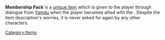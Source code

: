 **Membership Pack** is a [unique item](Unique_Items.md "wikilink") which is
given to the player through dialogue from [Yamdu](Yamdu.md "wikilink") when
the player becomes allied with the [](Traders_Guild.md). Despite the item description's
worries, it is never asked for again by any other characters.

[Category:Items](Category:Items "wikilink")
